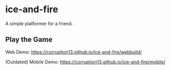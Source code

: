 # ice-and-fire
A simple platformer for a friend.

## Play the Game

Web Demo: https://corruption13.github.io/ice-and-fire/webbuild/



(Outdated) Mobile Demo: https://corruption13.github.io/ice-and-fire/mobile/
